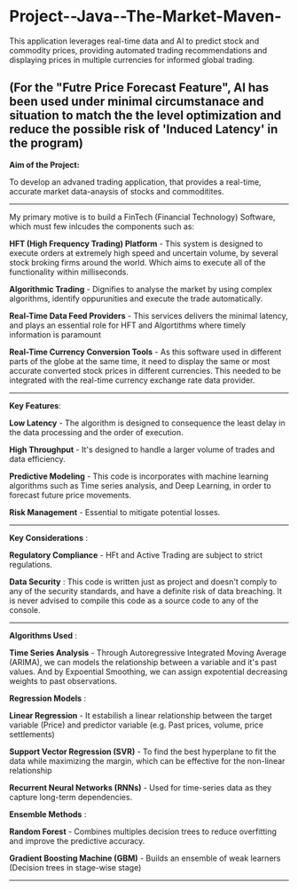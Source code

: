 # Project--Java--The-Market-Maven-
This application leverages real-time data and AI to predict stock and commodity prices, providing automated trading recommendations and displaying prices in multiple currencies for informed global trading.

(For the "Futre Price Forecast Feature", AI has been used under minimal circumstanace and situation to match the the level optimization and reduce the possible risk of 'Induced Latency' in the program)
--------------------------------------------------------------------------------------------------------------------------------------------------------------------

**Aim of the Project:**

To develop an advaned trading application, that provides a real-time, accurate market data-anaysis of stocks and commoditites. 

--------------------------------------------------------------------------------------------------------------------------------------------------------------------

My primary motive is to build a FinTech (Financial Technology) Software, which must few inlcudes the components such as:

**HFT (High Frequency Trading) Platform** - This system is designed to execute orders at extremely high speed and uncertain volume, by several stock broking firms around the world. Which aims to execute all of the functionality within milliseconds. 

**Algorithmic Trading** - Dignifies to analyse the market by using complex algorithms, identify oppurunities and execute the trade automatically. 

**Real-Time Data Feed Providers** - This services delivers the minimal latency, and plays an essential role for HFT and Algortithms where timely information is paramount

**Real-Time Currency Conversion Tools** - As this software used in different parts of the globe at the same time, it need to display the same or most accurate converted stock prices in different currencies. This needed to be integrated with the real-time currency exchange rate data provider.

--------------------------------------------------------------------------------------------------------------------------------------------------------------------

**Key Features**: 

**Low Latency** - The algorithm is designed to consequence the least delay in the data processing and the order of execution.

**High Throughput** - It's designed to handle a larger volume of trades and data efficiency. 

**Predictive Modeling** - This code is incorporates with machine learning algorithms such as Time series analysis, and Deep Learning, in order to forecast future price movements.

**Risk Management** - Essential to mitigate potential losses.

--------------------------------------------------------------------------------------------------------------------------------------------------------------------
**Key Considerations** : 

**Regulatory Compliance** - HFt and Active Trading are subject to strict regulations. 

**Data Security** : This code is written just as project and doesn't comply to any of the security standards, and have a definite risk of data breaching. It is never advised to compile this code as a source code to any of the console.

--------------------------------------------------------------------------------------------------------------------------------------------------------------------

**Algorithms Used** : 

**Time Series Analysis** - Through Autoregressive Integrated Moving Average (ARIMA), we can models the relationship between a variable and it's past values. And by Expoential Smoothing, we can assign expotential decreasing weights to past observations.


**Regression Models** : 

**Linear Regression** - It estabilish a linear relationship between the target variable (Price) and predictor variable (e.g. Past prices, volume, price settlements)

**Support Vector Regression (SVR)** - To find the best hyperplane to fit the data while maximizing the margin, which can be effective for the non-linear relationship

**Recurrent Neural Networks (RNNs)** - Used for time-series data as they capture long-term dependencies. 


**Ensemble Methods** :

**Random Forest** - Combines multiples decision trees to reduce overfitting and improve the predictive accuracy. 

**Gradient Boosting Machine (GBM)** - Builds an ensemble of weak learners (Decision trees in stage-wise stage)

--------------------------------------------------------------------------------------------------------------------------------------------------------------------
